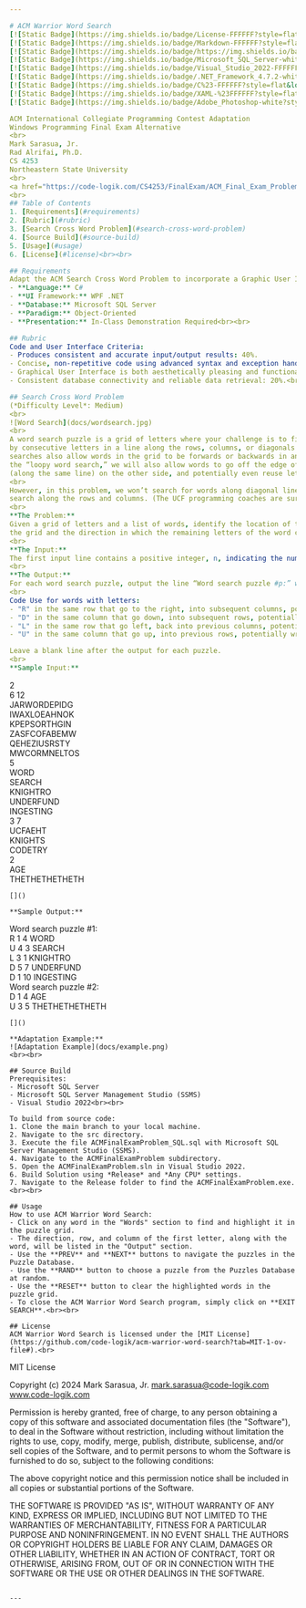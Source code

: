 ```yaml
---

# ACM Warrior Word Search
[![Static Badge](https://img.shields.io/badge/License-FFFFFF?style=flat&logoColor=%23FFFFFF&label=MIT&labelColor=%23750014&color=%23111111)](https://github.com/code-logik/acm-warrior-word-search?tab=MIT-1-ov-file#)
[![Static Badge](https://img.shields.io/badge/Markdown-FFFFFF?style=flat&logo=markdown&logoColor=%23FFFFFF&labelColor=%23111111&color=%23499BEA)](https://commonmark.org/)
[![Static Badge](https://img.shields.io/badge/https://img.shields.io/badge/readme%20style-standard-brightgreen.svg?style=flat&label=README&labelColor=%23111111)](https://github.com/RichardLitt/standard-readme)
[![Static Badge](https://img.shields.io/badge/Microsoft_SQL_Server-white?style=flat&logo=microsoftsqlserver&logoColor=%23FFFFFF&labelColor=%23111111&color=%23CC2927)](https://www.microsoft.com/en-us/sql-server/sql-server-2022)
[![Static Badge](https://img.shields.io/badge/Visual_Studio_2022-FFFFFF?style=flat&logo=visualstudio&logoColor=%23FFFFFF&labelColor=%23111111&color=%235C2D91)](https://visualstudio.microsoft.com/)
[![Static Badge](https://img.shields.io/badge/.NET_Framework_4.7.2-white?style=flat&logo=dotnet&logoColor=%23FFFFFF&labelColor=%23111111&color=%23512BD4)](https://dotnet.microsoft.com/)
[![Static Badge](https://img.shields.io/badge/C%23-FFFFFF?style=flat&logo=csharp&logoColor=%23FFFFFF&labelColor=%23111111&color=%23512BD4)](https://learn.microsoft.com/en-us/dotnet/csharp/)
[![Static Badge](https://img.shields.io/badge/XAML-%23FFFFFF?style=flat&logo=xaml&logoColor=%23FFFFFF&labelColor=%23111111&color=%230C54C2)](https://learn.microsoft.com/en-us/dotnet/desktop/wpf/advanced/xaml-in-wpf?view=netframeworkdesktop-4.8)
[![Static Badge](https://img.shields.io/badge/Adobe_Photoshop-white?style=flat&logo=adobephotoshop&logoColor=%23FFFFFF&labelColor=%23111111&color=%2331A8FF)](https://www.adobe.com/products/photoshop.html)

ACM International Collegiate Programming Contest Adaptation  
Windows Programming Final Exam Alternative  
<br>
Mark Sarasua, Jr.  
Rad Alrifai, Ph.D.  
CS 4253  
Northeastern State University  
<br>
<a href="https://code-logik.com/CS4253/FinalExam/ACM_Final_Exam_Problem.mp4" target="_blank">ACM Warrior Word Search Demo</a>  
<br>
## Table of Contents  
1. [Requirements](#requirements)
2. [Rubric](#rubric)
3. [Search Cross Word Problem](#search-cross-word-problem)
4. [Source Build](#source-build)
5. [Usage](#usage)
6. [License](#license)<br><br>

## Requirements  
Adapt the ACM Search Cross Word Problem to incorporate a Graphic User Interface and Puzzle Database to demonstrate comprehensive mastery of CS 4253 Windows Programming.  
- **Language:** C#
- **UI Framework:** WPF .NET 
- **Database:** Microsoft SQL Server
- **Paradigm:** Object-Oriented
- **Presentation:** In-Class Demonstration Required<br><br>

## Rubric  
Code and User Interface Criteria:
- Produces consistent and accurate input/output results: 40%.
- Concise, non-repetitive code using advanced syntax and exception handling: 20%.
- Graphical User Interface is both aesthetically pleasing and functional: 20%.
- Consistent database connectivity and reliable data retrieval: 20%.<br><br>

## Search Cross Word Problem  
(*Difficulty Level*: Medium)  
<br>
![Word Search](docs/wordsearch.jpg)  
<br>
A word search puzzle is a grid of letters where your challenge is to find selected words as formed
by consecutive letters in a line along the rows, columns, or diagonals of the grid. Tougher word
searches also allow words in the grid to be forwards or backwards in any of those directions. In
the “loopy word search,” we will also allow words to go off the edge of the grid and continue
(along the same line) on the other side, and potentially even reuse letters from that same word.    
<br>
However, in this problem, we won’t search for words along diagonal lines, i.e., we only 
search along the rows and columns. (The UCF programming coaches are sure nice!)  
<br>
**The Problem:**  
Given a grid of letters and a list of words, identify the location of the first letter of each word in
the grid and the direction in which the remaining letters of the word can be found in the sequence.  
<br>
**The Input:**  
The first input line contains a positive integer, n, indicating the number of word search puzzles. This is followed by the data for these puzzles. The first input line for each puzzle contains two positive integers (separated by a space): r, the number of rows in the grid (between 3 and 12 inclusive), and c, the number of columns in the grid (between 3 and 20 inclusive). Each of the next r input lines for the puzzle contains exactly c uppercase letters, with no spaces. The next input line for each puzzle contains a positive integer s, the number of words to search for. Each of the next s input lines contains a string of uppercase letters (length between 3 and 100 letters, inclusive) which is a word to search for. It is not necessarily a real word in any language. Each of the s words will appear exactly once in the grid, meaning it has exactly one starting location and goes only in one direction. None of the words will be palindromes (same letters backwards and forwards). Assume that the input is valid as described here.  
<br>
**The Output:**  
For each word search puzzle, output the line “Word search puzzle #p:” where p is the puzzle number (counting from 1 in the input). Then, for each word given in that puzzle (and in the order given), output a line of the form “d r c w” where w is the word, r is the row in the grid where the first letter of the word is located (counting from 1), c is the column in the grid where the first letter is located (counting from 1), and d is the direction where the remaining letters of the word can be found, relative to the first letter, as given below. Output exactly one space after each of d, r, and c. For the direction d, use the following 1-letter codes:  
<br>
Code Use for words with letters:  
- "R" in the same row that go to the right, into subsequent columns, potentially wrapping to the first column of the same row.
- "D" in the same column that go down, into subsequent rows, potentially wrapping to the first row of the same column.
- "L" in the same row that go left, back into previous columns, potentially wrapping to the last column of the same row.
- "U" in the same column that go up, into previous rows, potentially wrapping to the last row of the same column.  

Leave a blank line after the output for each puzzle.  
<br>
**Sample Input:**  
```
2  
6 12  
JARWORDEPIDG  
IWAXLOEAHNOK  
KPEPSORTHGIN  
ZASFCOFABEMW  
QEHEZIUSRSTY  
MWCORMNELTOS  
5  
WORD  
SEARCH  
KNIGHTRO  
UNDERFUND  
INGESTING  
3 7  
UCFAEHT  
KNIGHTS  
CODETRY  
2  
AGE  
THETHETHETHETH  
```
[]()  

**Sample Output:**  
```
Word search puzzle #1:  
R 1 4 WORD  
U 4 3 SEARCH  
L 3 1 KNIGHTRO  
D 5 7 UNDERFUND  
D 1 10 INGESTING  
Word search puzzle #2:  
D 1 4 AGE  
U 3 5 THETHETHETHETH  
```
[]()  

**Adaptation Example:**  
![Adaptation Example](docs/example.png)  
<br><br>

## Source Build  
Prerequisites:  
- Microsoft SQL Server
- Microsoft SQL Server Management Studio (SSMS)
- Visual Studio 2022<br><br>

To build from source code:  
1. Clone the main branch to your local machine.
2. Navigate to the src directory.
3. Execute the file ACMFinalExamProblem_SQL.sql with Microsoft SQL Server Management Studio (SSMS).
4. Navigate to the ACMFinalExamProblem subdirectory.
5. Open the ACMFinalExamProblem.sln in Visual Studio 2022.
6. Build Solution using *Release* and *Any CPU* settings.
7. Navigate to the Release folder to find the ACMFinalExamProblem.exe.<br><br>

## Usage  
How to use ACM Warrior Word Search:
- Click on any word in the "Words" section to find and highlight it in the puzzle grid.
- The direction, row, and column of the first letter, along with the word, will be listed in the "Output" section.
- Use the **PREV** and **NEXT** buttons to navigate the puzzles in the Puzzle Database.
- Use the **RAND** button to choose a puzzle from the Puzzles Database at random.
- Use the **RESET** button to clear the highlighted words in the puzzle grid.
- To close the ACM Warrior Word Search program, simply click on **EXIT SEARCH**.<br><br>

## License  
ACM Warrior Word Search is licensed under the [MIT License](https://github.com/code-logik/acm-warrior-word-search?tab=MIT-1-ov-file#).<br>
```
MIT License

Copyright (c) 2024 Mark Sarasua, Jr. <mark.sarasua@code-logik.com> www.code-logik.com

Permission is hereby granted, free of charge, to any person obtaining a copy
of this software and associated documentation files (the "Software"), to deal
in the Software without restriction, including without limitation the rights
to use, copy, modify, merge, publish, distribute, sublicense, and/or sell
copies of the Software, and to permit persons to whom the Software is
furnished to do so, subject to the following conditions:

The above copyright notice and this permission notice shall be included in all
copies or substantial portions of the Software.

THE SOFTWARE IS PROVIDED "AS IS", WITHOUT WARRANTY OF ANY KIND, EXPRESS OR
IMPLIED, INCLUDING BUT NOT LIMITED TO THE WARRANTIES OF MERCHANTABILITY,
FITNESS FOR A PARTICULAR PURPOSE AND NONINFRINGEMENT. IN NO EVENT SHALL THE
AUTHORS OR COPYRIGHT HOLDERS BE LIABLE FOR ANY CLAIM, DAMAGES OR OTHER
LIABILITY, WHETHER IN AN ACTION OF CONTRACT, TORT OR OTHERWISE, ARISING FROM,
OUT OF OR IN CONNECTION WITH THE SOFTWARE OR THE USE OR OTHER DEALINGS IN THE
SOFTWARE.
```

---
```


